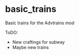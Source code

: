 # basic_trains

Basic trains for the Advtrains mod

ToDO:
- New craftings for subway
- Maybe new trains
